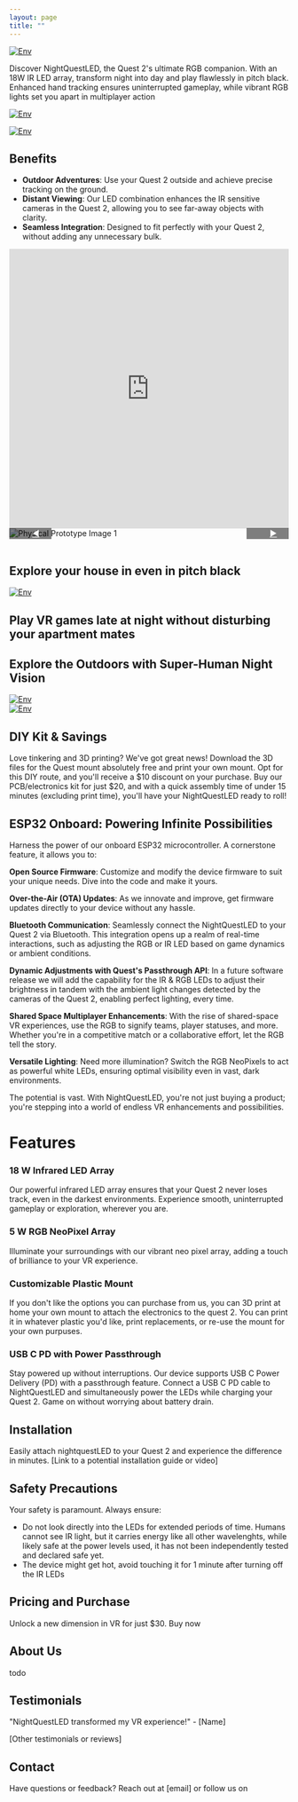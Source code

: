 ```yaml
---
layout: page
title: ""
---
```


[![Env](img/NQ_Promo_image.png)](https://www.youtube.com/watch?v=A4pjTKo8AHs)

Discover NightQuestLED, the Quest 2's ultimate RGB companion. With an 18W IR LED array, transform night into day and play flawlessly in pitch black. Enhanced hand tracking ensures uninterrupted gameplay, while vibrant RGB lights set you apart in multiplayer action



[![Env](Gifs/Turn_around.gif)]()

[![Env](Gifs/Walk_away.gif)]()

## Benefits
- **Outdoor Adventures**: Use your Quest 2 outside and achieve precise tracking on the ground.
- **Distant Viewing**: Our LED combination enhances the IR sensitive cameras in the Quest 2, allowing you to see far-away objects with clarity.
- **Seamless Integration**: Designed to fit perfectly with your Quest 2, without adding any unnecessary bulk.

<!-- Scoped Bootstrap Carousel Styles -->
<style>
.bootstrap-carousel-container .carousel {
    position: relative;
    display: block;
}
.bootstrap-carousel-container .carousel-inner {
    position: relative;
    overflow: hidden;
    width: 100%;
}
.bootstrap-carousel-container .carousel-item {
    position: relative;
    display: none;
    align-items: center;
    width: 100%;
    transition: transform 0.6s ease-in-out;
}
.bootstrap-carousel-container .carousel-item.active {
    display: block;
}
.bootstrap-carousel-container .carousel-control-prev,
.bootstrap-carousel-container .carousel-control-next {
    position: absolute;
    top: 50%;
    bottom: auto;
    z-index: 1;
    display: flex;
    align-items: center;
    justify-content: center;
    width: 15%;
    color: #fff;
    text-align: center;
    background: rgba(0, 0, 0, 0.5);
    transition: opacity 0.15s ease;
    transform: translateY(-50%);
}

.bootstrap-carousel-container .carousel-control-prev {
    left: 0;
}

.bootstrap-carousel-container .carousel-control-next {
    right: 0;
}
.bootstrap-carousel-container .carousel-control-prev:hover,
.bootstrap-carousel-container .carousel-control-next:hover {
    color: #fff;
    text-decoration: none;
    background: rgba(0, 0, 0, 0.9);
}
.bootstrap-carousel-container .carousel-control-prev-icon,
.bootstrap-carousel-container .carousel-control-next-icon {
    display: inline-block;
    width: 20px;
    height: 20px;
    background: no-repeat 50% / 100% 100%;
}

.iframe-container {
    position: relative;
    overflow: hidden;
    width: 100%;
    padding-top: 100%;  /* 1:1 Aspect Ratio */
}

.iframe-container iframe {
    position: absolute;
    top: 0;
    left: 0;
    bottom: 0;
    right: 0;
    width: 100%;
    height: 100%;
}

</style>

<div class="iframe-container">
    <iframe src="https://collaborate.shapr3d.com/v/X7pDlZYUyyHA4OD1Vn_s-" title="Shapr3D Webviewer" frameborder="0" allow="web-share; xr-spatial-tracking" loading="lazy" scrolling="no" referrerpolicy="origin-when-cross-origin" allowfullscreen></iframe>
</div>


<div class="bootstrap-carousel-container">
    <!-- Carousel -->
<!--     <div id="CADCarousel" class="carousel slide" data-ride="carousel">
        <div class="carousel-inner">
            <div class="carousel-item active">
                <img src="img/CADv2_0.PNG" alt="CAD Image 1" class="d-block w-100">
            </div>
            <div class="carousel-item">
                <img src="img/CADv2_1.PNG" alt="CAD Image 2" class="d-block w-100">
            </div>
            <div class="carousel-item">
                <img src="img/CADv2_2.PNG" alt="CAD Image 3" class="d-block w-100">
            </div>
            <div class="carousel-item">
                <img src="img/CADv2_3.PNG" alt="CAD Image 4" class="d-block w-100">
            </div>
            <div class="carousel-item">
                <img src="img/CADv2_4.PNG" alt="CAD Image 5" class="d-block w-100">
            </div>
        </div>
        <a class="carousel-control-prev" href="#CADCarousel" role="button" data-slide="prev">
            <span class="carousel-control-prev-icon" aria-hidden="true"></span>
            <span class="sr-only">◀️</span>
        </a>
        <a class="carousel-control-next" href="#CADCarousel" role="button" data-slide="next">
            <span class="carousel-control-next-icon" aria-hidden="true"></span>
            <span class="sr-only">▶️</span>
        </a>
    </div> -->
    <!-- Physical Prototype Carousel -->
    <div id="PhysicalProtoCarousel" class="carousel slide" data-ride="carousel">
        <div class="carousel-inner">
            <div class="carousel-item active">
                <img src="img/Physical_Prototype_v2_0.JPG" alt="Physical Prototype Image 1" class="d-block w-100">
            </div>
            <div class="carousel-item">
                <img src="img/Physical_Prototype_v2_1.JPG" alt="Physical Prototype Image 2" class="d-block w-100">
            </div>
        </div>
        <a class="carousel-control-prev" href="#PhysicalProtoCarousel" role="button" data-slide="prev">
            <span class="carousel-control-prev-icon" aria-hidden="true"></span>
            <span class="sr-only">◀️</span>
        </a>
        <a class="carousel-control-next" href="#PhysicalProtoCarousel" role="button" data-slide="next">
            <span class="carousel-control-next-icon" aria-hidden="true"></span>
            <span class="sr-only">▶️</span>
        </a>
    </div>


</div>

<!-- Add Bootstrap and jQuery JS for carousel functionality -->
<script src="https://ajax.googleapis.com/ajax/libs/jquery/3.5.1/jquery.min.js"></script>
<script src="https://maxcdn.bootstrapcdn.com/bootstrap/4.5.2/js/bootstrap.min.js"></script>

<br />

## Explore your house in even in pitch black
[![Env](Gifs/Explore_house.gif)]()

## Play VR games late at night without disturbing your apartment mates

## Explore the Outdoors with Super-Human Night Vision
[![Env](Gifs/Explore_outdoor.gif)]()\
[![Env](Gifs/Explore_outdoor2.gif)]()





## DIY Kit & Savings
Love tinkering and 3D printing? We've got great news! Download the 3D files for the Quest mount absolutely free and print your own mount. Opt for this DIY route, and you'll receive a $10 discount on your purchase. Buy our PCB/electronics kit for just $20, and with a quick assembly time of under 15 minutes (excluding print time), you'll have your NightQuestLED ready to roll!

## ESP32 Onboard: Powering Infinite Possibilities
Harness the power of our onboard ESP32 microcontroller. A cornerstone feature, it allows you to:

**Open Source Firmware**: Customize and modify the device firmware to suit your unique needs. Dive into the code and make it yours.

**Over-the-Air (OTA) Updates**: As we innovate and improve, get firmware updates directly to your device without any hassle.

**Bluetooth Communication**: Seamlessly connect the NightQuestLED to your Quest 2 via Bluetooth. This integration opens up a realm of real-time interactions, such as adjusting the RGB or IR LED based on game dynamics or ambient conditions.

**Dynamic Adjustments with Quest's Passthrough API**: In a future software release we will add the capability for the IR & RGB LEDs to adjust their brightness in tandem with the ambient light changes detected by the cameras of the Quest 2, enabling perfect lighting, every time.

**Shared Space Multiplayer Enhancements**: With the rise of shared-space VR experiences, use the RGB to signify teams, player statuses, and more. Whether you're in a competitive match or a collaborative effort, let the RGB tell the story.

**Versatile Lighting**: Need more illumination? Switch the RGB NeoPixels to act as powerful white LEDs, ensuring optimal visibility even in vast, dark environments.

The potential is vast. With NightQuestLED, you're not just buying a product; you're stepping into a world of endless VR enhancements and possibilities.

# Features
### 18 W Infrared LED Array
Our powerful infrared LED array ensures that your Quest 2 never loses track, even in the darkest environments. Experience smooth, uninterrupted gameplay or exploration, wherever you are. 

### 5 W RGB NeoPixel Array
Illuminate your surroundings with our vibrant neo pixel array, adding a touch of brilliance to your VR experience.

### Customizable Plastic Mount
If you don't like the options you can purchase from us, you can 3D print at home your own mount to attach the electronics to the quest 2. You can print it in whatever plastic you'd like, print replacements, or re-use the mount for your own purpuses. 

### USB C PD with Power Passthrough
Stay powered up without interruptions. Our device supports USB C Power Delivery (PD) with a passthrough feature. Connect a USB C PD cable to NightQuestLED and simultaneously power the LEDs while charging your Quest 2. Game on without worrying about battery drain.



## Installation
Easily attach nightquestLED to your Quest 2 and experience the difference in minutes. [Link to a potential installation guide or video]

## Safety Precautions
Your safety is paramount. Always ensure:
- Do not look directly into the LEDs for extended periods of time. Humans cannot see IR light, but it carries energy like all other wavelenghts, while likely safe at the power levels used, it has not been independently tested and declared safe yet. 
- The device might get hot, avoid touching it for 1 minute after turning off the IR LEDs

## Pricing and Purchase
Unlock a new dimension in VR for just $30. Buy now

## About Us
todo

## Testimonials
"NightQuestLED transformed my VR experience!" - [Name]

[Other testimonials or reviews]



## Contact
Have questions or feedback? Reach out at [email] or follow us on 
